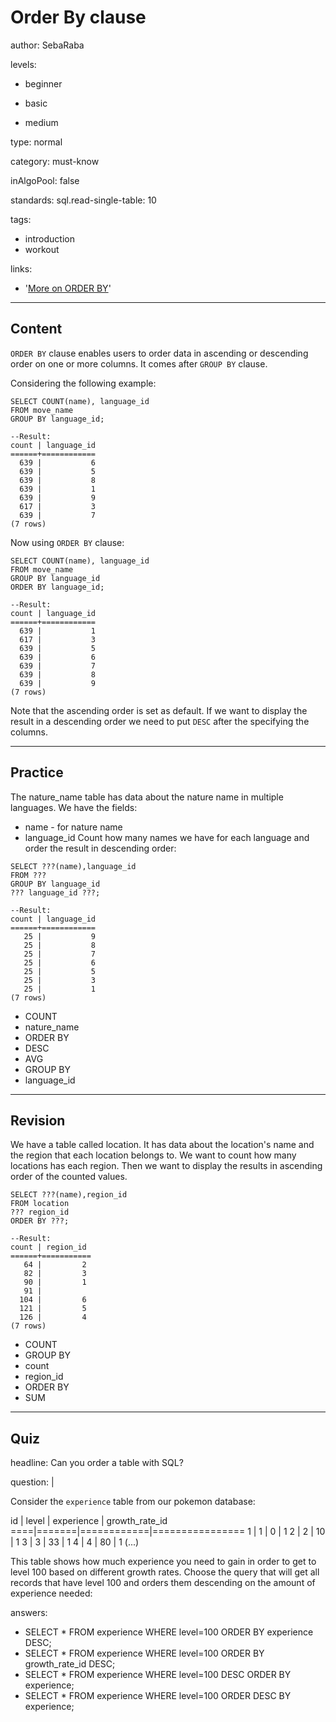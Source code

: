 # Order By clause
author: SebaRaba

levels:

  - beginner

  - basic

  - medium

type: normal

category: must-know

inAlgoPool: false


standards:
  sql.read-single-table: 10

tags:
  - introduction
  - workout


links:

  - '[More on ORDER BY](http://www.dofactory.com/sql/order-by)'

---
## Content

`ORDER BY` clause enables users to order data in ascending or descending order on one or more columns. It comes after `GROUP BY` clause.

Considering the following example:
```
SELECT COUNT(name), language_id 
FROM move_name
GROUP BY language_id;

--Result:
count | language_id
======+============
  639 |           6
  639 |           5
  639 |           8
  639 |           1
  639 |           9
  617 |           3
  639 |           7
(7 rows)
```
Now using `ORDER BY` clause:
```
SELECT COUNT(name), language_id
FROM move_name
GROUP BY language_id
ORDER BY language_id;

--Result:
count | language_id
======+============
  639 |           1
  617 |           3
  639 |           5
  639 |           6
  639 |           7
  639 |           8
  639 |           9
(7 rows)
```

Note that the ascending order is set as default. If we want to display the result in a descending order we need to put `DESC` after the specifying the columns.

---
## Practice

The nature_name table has data about the nature name in multiple languages. We have the fields:
- name - for nature name
- language_id
Count how many names we have for each language and order the result in descending order:
```
SELECT ???(name),language_id
FROM ???
GROUP BY language_id
??? language_id ???;

--Result:
count | language_id
======+============
   25 |           9
   25 |           8
   25 |           7
   25 |           6
   25 |           5
   25 |           3
   25 |           1
(7 rows)
```

* COUNT
* nature_name
* ORDER BY
* DESC
* AVG
* GROUP BY
* language_id

---
## Revision

We have a table called location. It has data about the location's name and the region that each location belongs to. We want to count how many locations has each region. Then we want to display the results in ascending order of the counted values.
```
SELECT ???(name),region_id
FROM location
??? region_id
ORDER BY ???;

--Result:
count | region_id
======+===========
   64 |         2
   82 |         3
   90 |         1
   91 |          
  104 |         6
  121 |         5
  126 |         4
(7 rows)

```

* COUNT
* GROUP BY
* count
* region_id
* ORDER BY
* SUM

---
## Quiz

headline: Can you order a table with SQL?

question: |

  Consider the `experience` table from our pokemon database:

  id  | level | experience | growth_rate_id
  ====|=======|============|================
    1 |     1 |          0 |              1
    2 |     2 |         10 |              1
    3 |     3 |         33 |              1
    4 |     4 |         80 |              1
    (...)

  This table shows how much experience you need to gain in order to get to level 100 based on different growth rates. Choose the query that will get all records that have level 100 and orders them descending on the amount of experience needed:

answers:
  - SELECT * FROM experience WHERE level=100 ORDER BY experience DESC;
  - SELECT * FROM experience WHERE level=100 ORDER BY growth_rate_id DESC;
  - SELECT * FROM experience WHERE level=100 DESC ORDER BY experience;
  - SELECT * FROM experience WHERE level=100 ORDER DESC BY experience;